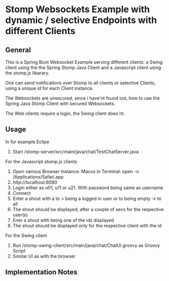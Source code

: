 # Stomp Websockets Example with dynamic / selective Endpoints with different Clients

## General 

This is a Spring Boot Websocket Example serving different clients: a Swing client using the the Spring Stomp Java Client and a Javascript client using the stomp.js libarary.

One can send notifications over Stomp to all clients or selective Clients, using a unique id for each Client instance.

The Websockets are unsecured, since i have'nt found out, how to use the Spring Java Stomp Client with secured Websockets.

The Web clients require a login, the Swing client does'nt. 


## Usage

In for example Eclipe

1. Start /stomp-server/src/main/java/chat/TestChatServer.java

For the Javascript stomp.js clients 

1. Open various Browser Instance. Macos in Terminal: open -n /Applications/Safari.app
2. http://localhost:8080
3. Login either as u01, u11 or u21. With password being same as username
4. Connect 
5. Enter a shout with a to = being a logged in user or to being empty ->  to all 
6. The shout should be displayed, after a couple of secs for the respective user(s)
7. Ener a shout with being one of the ids displayed 
8. The shout should be displayed only for the respective client with the id

For the Swing client

1. Run  /stomp-swing-client/src/main/java/chat/ChatUi.groovy as Groovy Script
2. Similar UI as with the browser


## Implementation Notes

